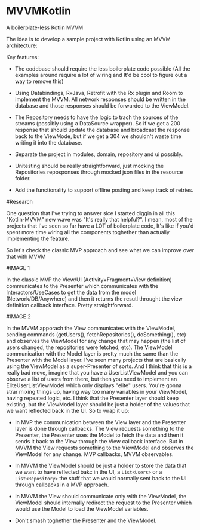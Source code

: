 # MVVMKotlin
A boilerplate-less Kotlin MVVM

The idea is to develop a sample project with Kotlin using an MVVM architecture:

Key features:

- The codebase should require the less boilerplate code possible (All the examples around require a lot of wiring and It'd be cool to figure out a way to remove this)

- Using Databindings, RxJava, Retrofit with the Rx plugin and Room to implement the MVVM. All network responses should be written in the database and those responses should be forwarded to the ViewModel.

- The Repository needs to have the logic to trach the sources of the streams (possibly using a DataSource wrapper). So if we get a 200 response that should update the database and broadcast the response back to the ViewMode, but if we get a 304 we shouldn't waste time writing it into the database.

- Separate the project in modules, domain, repository and ui possibly.

- Unitesting should be really straightforward, just mocking the Repositories reposponses through mocked json files in the resource folder.

- Add the functionality to support offline posting and keep track of retries.

#Research

One question that I've trying to answer sice I started diggin in all this "Kotlin-MVVM" new wave was "It's really that helpful?". I mean, most of the projects that I've seen so far have a LOT of boilerplate code, It's like if you'd spent more time wiring all the components toghether than actually implementing the feature.

So let's check the classic MVP approach and see what we can improve over that with MVVM

#IMAGE 1

In the classic MVP the View/UI (Activity+Fragment+View definition) communicates to the Presenter which communicates with the Interactors/UseCases to get the data from the model (Network/DB/Anywhere) and then it returns the resutl throught the view definition callback interface. Pretty straightforward.

#IMAGE 2

In the MVVM apporach the View communicates with the ViewModel, sending commands (getUsers(), fetchRepositories(), doSomething(), etc) and observes the ViewModel for any change that may happen (the list of users changed, the repositories were fetched, etc). The ViewModel communication with the Model layer is pretty much the same than the Presenter with the Model layer. I've seen many projects that are basically using the ViewModel as a super-Presenter of sorts. And I think that this is a really bad move, imagine that you have a UserListViewModel and you can observe a list of users from there, but then you need to implement an EliteUserListViewModel which only displays "elite" users. You're gonna strar mixing things up, having way too many variables in your ViewModel, having repeated logic, etc. I think that the Presenter layer should keep existing, but the ViewModel layer should be just a holder of the values that we want reflected back in the UI. So to wrap it up:

- In MVP the communication between the View layer and the Presenter layer is done through callbacks. The View requests something to the Presenter, the Presenter uses the Model to fetch the data and then it sends it back to the View through the View callback interface. But in MVVM the View requests something to the ViewModel and observes the ViewModel for any change. MVP callbacks, MVVM observables.

- In MVVM the ViewModel should be just a holder to store the data that we want to have reflected bakc in the UI, a `List<Users>` or a `List<Repository>` the stuff that we would normally sent back to the UI through callbacks in a MVP approach.

- In MVVM the View should communicate only with the ViewModel, the ViewModel should internally redirect the request to the Presenter which would use the Model to load the ViewModel variables.

- Don't smash toghether the Presenter and the ViewModel.







